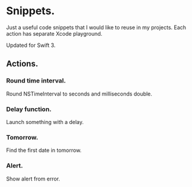 # Snippets.

Just a useful code snippets that I would like to reuse in my projects. Each action has separate Xcode playground.

Updated for Swift 3.

## Actions.
### Round time interval.
Round NSTimeInterval to seconds and milliseconds double.
### Delay function.
Launch something with a delay.
### Tomorrow.
Find the first date in tomorrow.
### Alert.
Show alert from error.
